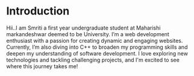 # Introduction
Hii..I am Smriti a first year undergraduate student at  Maharishi markandeshwar deemed to be University. I’m a web development enthusiast with a passion for creating dynamic and engaging websites. Currently, I’m also diving into C++ to broaden my programming skills and deepen my understanding of software development. I love exploring new technologies and tackling challenging projects, and I'm excited to see where this journey takes me!


<!---
Smritijha45/Smritijha45 is a ✨ special ✨ repository because its `README.md` (this file) appears on your GitHub profile.
You can click the Preview link to take a look at your changes.
--->
